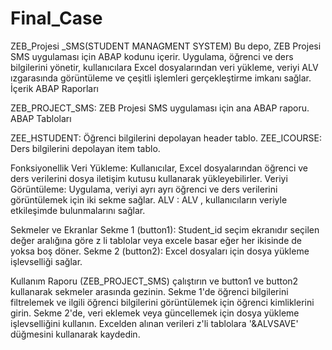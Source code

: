 # Final_Case
ZEB_Projesi _SMS(STUDENT MANAGMENT SYSTEM)
Bu depo, ZEB Projesi SMS uygulaması için ABAP kodunu içerir. Uygulama, öğrenci ve ders bilgilerini yönetir, kullanıcılara Excel dosyalarından veri yükleme, veriyi ALV ızgarasında görüntüleme ve çeşitli işlemleri gerçekleştirme imkanı sağlar.
İçerik
ABAP Raporları

ZEB_PROJECT_SMS: ZEB Projesi SMS uygulaması için ana ABAP raporu.
ABAP Tabloları

ZEE_HSTUDENT: Öğrenci bilgilerini depolayan header tablo.
ZEE_ICOURSE: Ders bilgilerini depolayan  item tablo.

Fonksiyonellik
Veri Yükleme: Kullanıcılar, Excel dosyalarından öğrenci ve ders verilerini dosya iletişim kutusu kullanarak yükleyebilirler.
Veriyi Görüntüleme: Uygulama, veriyi ayrı ayrı öğrenci ve ders verilerini görüntülemek için iki sekme sağlar.
ALV : ALV , kullanıcıların veriyle etkileşimde bulunmalarını sağlar.

Sekmeler ve Ekranlar
Sekme 1 (button1): Student_id seçim ekranıdır seçilen değer aralığına göre z li tablolar veya excele basar eğer her ikisinde de yoksa boş döner.
Sekme 2 (button2): Excel dosyaları için dosya yükleme işlevselliği sağlar.

Kullanım
Raporu (ZEB_PROJECT_SMS) çalıştırın ve button1 ve button2 kullanarak sekmeler arasında gezinin.
Sekme 1'de öğrenci bilgilerini filtrelemek ve ilgili öğrenci bilgilerini görüntülemek için öğrenci kimliklerini girin.
Sekme 2'de, veri eklemek veya güncellemek için dosya yükleme işlevselliğini kullanın.
Excelden alınan verileri z'li tablolara  '&ALVSAVE' düğmesini kullanarak kaydedin.
